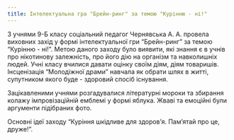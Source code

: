 ```yaml
---
title: Інтелектуальна гра "Брейн-ринг" за темою "Курінню - ні!"
---
```


З учнями 9-Б класу соціальний педагог Чернявська А. А. провела виховних захід у формі інтелектуальної гри “Брейн-ринг” за темою “Курінню - ні!”. Метою даного заходу було виявити, які знання є в учнів про нікотинову залежність, про його дію на організм та навколишніх людей. Учні класу вчилися давати оцінку своїм діям, діям товаришів. Інсценізація “Молодіжної драми” навчала як обрати шлях в житті, супутником якого буде - здоровий спосіб існування.

Зацікавленими учнями розгадувалися літературні мороки та збирання колажу імпровізаційній емблемі у формі яблука. Жваві та емоційні були аргументи підібраних фото.

Основні ідеї заходу “Куріння шкідливе для здоров’я. Пам’ятай про це, друже!”.

<slideshow id="_/72157649303514576" />
